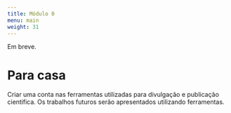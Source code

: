 ```yaml
---
title: Módulo 0
menu: main
weight: 31
---
```


Em breve.

<!-- # Aula 1 -->
<!-- Link Youtube:, example https://www.youtube.com/watch?v=w7Ft2ymGmfc
{{< youtube w7Ft2ymGmfc >}}-->

<!-- Slides:, example https://www.youtube.com/watch?v=w7Ft2ymGmfc
{{< youtube w7Ft2ymGmfc >}}-->

# Para casa

Criar uma conta nas ferramentas utilizadas para divulgação e publicação cientifica. Os trabalhos futuros serão apresentados utilizando ferramentas.
